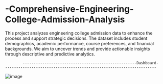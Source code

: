 # -Comprehensive-Engineering-College-Admission-Analysis
This project analyzes engineering college admission data to enhance the process and support strategic decisions. The dataset includes student demographics, academic performance, course preferences, and financial backgrounds. We aim to uncover trends and provide actionable insights through descriptive and predictive analytics.
            
            
            
            ----------------------------------------------------Dashboard----------------------------------------------------------------------
            
![image](https://github.com/shaanMS/-Comprehensive-Engineering-College-Admission-Analysis/assets/96082415/2fa6514e-1544-4c8e-aa74-6f4f6cb7d003)
